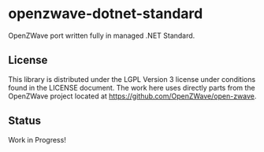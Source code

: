 # openzwave-dotnet-standard
OpenZWave port written fully in managed .NET Standard.

## License

This library is distributed under the LGPL Version 3 license under conditions found in the LICENSE document. The work here uses directly parts from the OpenZWave project located at https://github.com/OpenZWave/open-zwave.

## Status
Work in Progress!
